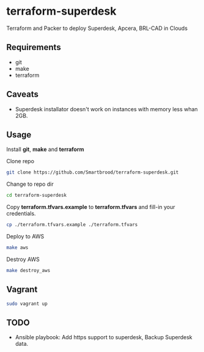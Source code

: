 # terraform-superdesk
Terraform and Packer to deploy Superdesk, Apcera, BRL-CAD in Clouds

## Requirements
+ git
+ make
+ terraform


## Caveats
+ Superdesk installator doesn't work on instances with memory less whan 2GB.


## Usage
Install **git**, **make** and **terraform**

Clone repo
```bash
git clone https://github.com/Smartbrood/terraform-superdesk.git
```

Change to repo dir
```bash
cd terraform-superdesk
```

Copy **terraform.tfvars.example** to **terraform.tfvars** and fill-in your credentials.
```bash
cp ./terraform.tfvars.example ./terraform.tfvars
```

Deploy to AWS
```bash
make aws
```

Destroy AWS
```bash
make destroy_aws
```

## Vagrant

```bash
sudo vagrant up
```

## TODO
+ Ansible playbook: Add https support to superdesk, Backup Superdesk data.
